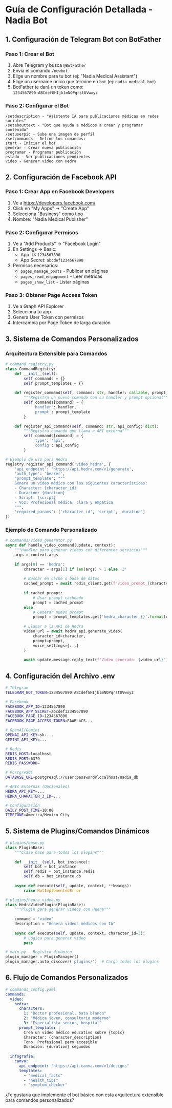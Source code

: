 # Guía de Configuración Detallada - Nadia Bot

## 1. Configuración de Telegram Bot con BotFather

### Paso 1: Crear el Bot
1. Abre Telegram y busca `@BotFather`
2. Envía el comando `/newbot`
3. Elige un nombre para tu bot (ej: "Nadia Medical Assistant")
4. Elige un username único que termine en `bot` (ej: `nadia_medical_bot`)
5. BotFather te dará un token como: `1234567890:ABCdefGHIjklmNOPqrstUVwxyz`

### Paso 2: Configurar el Bot
```
/setdescription - "Asistente IA para publicaciones médicas en redes sociales"
/setabouttext - "Bot que ayuda a médicos a crear y programar contenido"
/setuserpic - Sube una imagen de perfil
/setcommands - Define los comandos:
start - Iniciar el bot
generar - Crear nueva publicación
programar - Programar publicación
estado - Ver publicaciones pendientes
video - Generar video con Hedra
```

## 2. Configuración de Facebook API

### Paso 1: Crear App en Facebook Developers
1. Ve a https://developers.facebook.com/
2. Click en "My Apps" → "Create App"
3. Selecciona "Business" como tipo
4. Nombre: "Nadia Medical Publisher"

### Paso 2: Configurar Permisos
1. Ve a "Add Products" → "Facebook Login"
2. En Settings → Basic:
   - App ID: `1234567890`
   - App Secret: `abcdef1234567890`
3. Permisos necesarios:
   - `pages_manage_posts` - Publicar en páginas
   - `pages_read_engagement` - Leer métricas
   - `pages_show_list` - Listar páginas

### Paso 3: Obtener Page Access Token
1. Ve a Graph API Explorer
2. Selecciona tu app
3. Genera User Token con permisos
4. Intercambia por Page Token de larga duración

## 3. Sistema de Comandos Personalizados

### Arquitectura Extensible para Comandos

```python
# command_registry.py
class CommandRegistry:
    def __init__(self):
        self.commands = {}
        self.prompt_templates = {}
    
    def register_command(self, command: str, handler: callable, prompt_template: str = None):
        """Registra un nuevo comando con su handler y prompt opcional"""
        self.commands[command] = {
            'handler': handler,
            'prompt': prompt_template
        }
    
    def register_api_command(self, command: str, api_config: dict):
        """Registra comando que llama a API externa"""
        self.commands[command] = {
            'type': 'api',
            'config': api_config
        }

# Ejemplo de uso para Hedra
registry.register_api_command('video_hedra', {
    'api_endpoint': 'https://api.hedra.com/v1/generate',
    'auth_type': 'bearer',
    'prompt_template': """
    Genera un video médico con las siguientes características:
    - Character: {character_id}
    - Duración: {duration}
    - Script: {script}
    - Voz: Profesional médica, clara y empática
    """,
    'required_params': ['character_id', 'script', 'duration']
})
```

### Ejemplo de Comando Personalizado

```python
# commands/video_generator.py
async def handle_video_command(update, context):
    """Handler para generar videos con diferentes servicios"""
    args = context.args
    
    if args[0] == 'hedra':
        character = args[1] if len(args) > 1 else '3'
        
        # Buscar en caché o base de datos
        cached_prompt = await redis_client.get(f"video_prompt_{character}")
        
        if cached_prompt:
            # Usar prompt cacheado
            prompt = cached_prompt
        else:
            # Generar nuevo prompt
            prompt = prompt_templates.get('hedra_character_{}'.format(character))
        
        # Llamar a la API de Hedra
        video_url = await hedra_api.generate_video(
            character_id=character,
            prompt=prompt,
            voice_settings={...}
        )
        
        await update.message.reply_text(f"Video generado: {video_url}")
```

## 4. Configuración del Archivo .env

```bash
# Telegram
TELEGRAM_BOT_TOKEN=1234567890:ABCdefGHIjklmNOPqrstUVwxyz

# Facebook
FACEBOOK_APP_ID=1234567890
FACEBOOK_APP_SECRET=abcdef1234567890
FACEBOOK_PAGE_ID=1234567890
FACEBOOK_PAGE_ACCESS_TOKEN=EAABsbCS...

# OpenAI/Gemini
OPENAI_API_KEY=sk-...
GEMINI_API_KEY=...

# Redis
REDIS_HOST=localhost
REDIS_PORT=6379
REDIS_PASSWORD=

# PostgreSQL
DATABASE_URL=postgresql://user:password@localhost/nadia_db

# APIs Externas (Opcionales)
HEDRA_API_KEY=...
HEDRA_CHARACTER_3_ID=...

# Configuración
DAILY_POST_TIME=10:00
TIMEZONE=America/Mexico_City
```

## 5. Sistema de Plugins/Comandos Dinámicos

```python
# plugins/base.py
class PluginBase:
    """Clase base para todos los plugins"""
    
    def __init__(self, bot_instance):
        self.bot = bot_instance
        self.redis = bot_instance.redis
        self.db = bot_instance.db
    
    async def execute(self, update, context, **kwargs):
        raise NotImplementedError

# plugins/hedra_video.py
class HedraVideoPlugin(PluginBase):
    """Plugin para generar videos con Hedra"""
    
    command = "video"
    description = "Genera videos médicos con IA"
    
    async def execute(self, update, context, character_id=3):
        # Lógica para generar video
        pass

# main.py - Registro dinámico
plugin_manager = PluginManager()
plugin_manager.auto_discover('plugins/')  # Carga todos los plugins
```

## 6. Flujo de Comandos Personalizados

```yaml
# commands_config.yaml
commands:
  video:
    hedra:
      characters:
        1: "Doctor profesional, bata blanca"
        2: "Médica joven, consultorio moderno"
        3: "Especialista senior, hospital"
      prompt_template: |
        Crea un video médico educativo sobre {topic}
        Character: {character_description}
        Tono: Profesional pero accesible
        Duración: {duration} segundos
    
  infografia:
    canva:
      api_endpoint: "https://api.canva.com/v1/designs"
      templates:
        - "medical_facts"
        - "health_tips"
        - "symptom_checker"
```

¿Te gustaría que implemente el bot básico con esta arquitectura extensible para comandos personalizados?